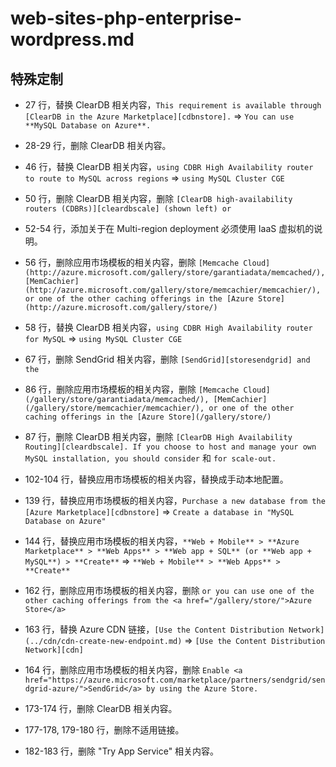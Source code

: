# web-sites-php-enterprise-wordpress.md

## 特殊定制

* 27 行，替换 ClearDB 相关内容，`This requirement is available through [ClearDB in the Azure Marketplace][cdbnstore].` => `You can use **MySQL Database on Azure**.`

* 28-29 行，删除 ClearDB 相关内容。

* 46 行，替换 ClearDB 相关内容，`using CDBR High Availability router to route to MySQL across regions` => `using MySQL Cluster CGE`

* 50 行，删除 ClearDB 相关内容，删除 `[ClearDB high-availability routers (CDBRs)][cleardbscale] (shown left) or`

* 52-54 行，添加关于在 Multi-region deployment 必须使用 IaaS 虚拟机的说明。

* 56 行，删除应用市场模板的相关内容，删除 `[Memcache Cloud](http://azure.microsoft.com/gallery/store/garantiadata/memcached/), [MemCachier](http://azure.microsoft.com/gallery/store/memcachier/memcachier/), or one of the other caching offerings in the [Azure Store](http://azure.microsoft.com/gallery/store/)`

* 58 行，替换 ClearDB 相关内容，`using CDBR High Availability router for MySQL` => `using MySQL Cluster CGE`

* 67 行，删除 SendGrid 相关内容，删除 `[SendGrid][storesendgrid] and the`

* 86 行，删除应用市场模板的相关内容，删除 `[Memcache Cloud](/gallery/store/garantiadata/memcached/), [MemCachier](/gallery/store/memcachier/memcachier/), or one of the other caching offerings in the [Azure Store](/gallery/store/)`

* 87 行，删除 ClearDB 相关内容，删除 `[ClearDB High Availability Routing][cleardbscale]. If you choose to host and manage your own MySQL installation, you should consider` 和 `for scale-out.`

* 102-104 行，替换应用市场模板的相关内容，替换成手动本地配置。

* 139 行，替换应用市场模板的相关内容，`Purchase a new database from the [Azure Marketplace][cdbnstore]` => `Create a database in "MySQL Database on Azure"`

* 144 行，替换应用市场模板的相关内容，`**Web + Mobile** > **Azure Marketplace** > **Web Apps** > **Web app + SQL** (or **Web app + MySQL**) > **Create**` => `**Web + Mobile** > **Web Apps** > **Create**`

* 162 行，删除应用市场模板的相关内容，删除 `or you can use one of the other caching offerings from the <a href="/gallery/store/">Azure Store</a>`

* 163 行，替换 Azure CDN 链接，`[Use the Content Distribution Network](../cdn/cdn-create-new-endpoint.md)` => `[Use the Content Distribution Network][cdn]`

* 164 行，删除应用市场模板的相关内容，删除 `Enable <a href="https://azure.microsoft.com/marketplace/partners/sendgrid/sendgrid-azure/">SendGrid</a> by using the Azure Store.`

* 173-174 行，删除 ClearDB 相关内容。

* 177-178, 179-180 行，删除不适用链接。

* 182-183 行，删除 "Try App Service" 相关内容。